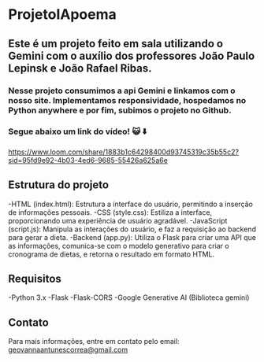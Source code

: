 # ProjetoIApoema
## Este é um projeto feito em sala utilizando o Gemini com o auxílio dos professores João Paulo Lepinsk e João Rafael Ribas.
### Nesse projeto consumimos a api Gemini e linkamos com o nosso site. Implementamos responsividade, hospedamos no Python anywhere e por fim, subimos o projeto no Github.

### Segue abaixo um link do vídeo! 😺 ⬇️
https://www.loom.com/share/1883b1c64298400d93745319c35b55c2?sid=95fd9e92-4b03-4ed6-9685-55426a625a6e

## Estrutura do projeto
-HTML (index.html): Estrutura a interface do usuário, permitindo a inserção de informações pessoais.
-CSS (style.css): Estiliza a interface, proporcionando uma experiência de usuário agradável.
-JavaScript (script.js): Manipula as interações do usuário, e faz a requisição ao backend para gerar a dieta.
-Backend (app.py): Utiliza o Flask para criar uma API que as informações, comunica-se com o modelo generativo para criar o cronograma de dietas, e retorna o resultado em formato HTML.

## Requisitos
-Python 3.x
-Flask
-Flask-CORS
-Google Generative AI (Biblioteca gemini)

## Contato
Para mais informações, entre em contato pelo email: geovannaantunescorrea@gmail.com
